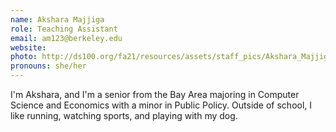 ```yaml
---
name: Akshara Majjiga
role: Teaching Assistant
email: am123@berkeley.edu
website: 
photo: http://ds100.org/fa21/resources/assets/staff_pics/Akshara_Majjiga.jpg
pronouns: she/her
---
```

I'm Akshara, and I'm a senior from the Bay Area majoring in Computer Science and Economics with a minor in Public Policy. Outside of school, I like running, watching sports, and playing with my dog.
